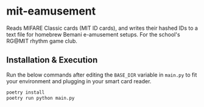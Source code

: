 # mit-eamusement

Reads MIFARE Classic cards (MIT ID cards), and writes their hashed IDs to a text file for homebrew Bemani e-amusement setups.
For the school's RG@MIT rhythm game club.

## Installation & Execution

Run the below commands after editing the `BASE_DIR` variable in `main.py` to fit your
environment and plugging in your smart card reader.

```sh
poetry install
poetry run python main.py
```
